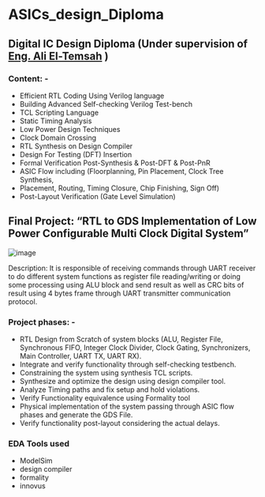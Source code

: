 # ASICs_design_Diploma
## Digital IC Design Diploma (Under supervision of [Eng. Ali El-Temsah](https://www.linkedin.com/in/ali-m-eltemsah-25a81b12a?lipi=urn%3Ali%3Apage%3Ad_flagship3_profile_view_base_contact_details%3By9gTwZ%2BrT5a28T21IwX9ww%3D%3D) )
###	Content: -
-	Efficient RTL Coding Using Verilog language
-	Building Advanced Self-checking Verilog Test-bench
-	TCL Scripting Language
-	Static Timing Analysis
-	Low Power Design Techniques
-	Clock Domain Crossing
-	RTL Synthesis on Design Compiler
-	Design For Testing (DFT) Insertion
-	Formal Verification Post-Synthesis & Post-DFT & Post-PnR
-	ASIC Flow including (Floorplanning, Pin Placement, Clock Tree Synthesis,      
- Placement, Routing, Timing Closure, Chip Finishing, Sign Off)
- Post-Layout Verification (Gate Level Simulation)
##	Final Project: “RTL to GDS Implementation of Low Power Configurable Multi Clock Digital System” 
![image](https://user-images.githubusercontent.com/90535558/226434844-946a2d03-57db-4bde-b90f-e589d1f495f6.png)

Description: It is responsible of receiving commands through UART receiver to do different system functions as register file reading/writing or doing some processing using ALU block and send result as well as CRC bits of result using 4 bytes frame through UART transmitter communication protocol.                 
### Project phases: -
-	RTL Design from Scratch of system blocks (ALU, Register File, Synchronous FIFO, Integer Clock Divider, Clock Gating, Synchronizers, Main Controller, UART TX, UART RX).
- Integrate and verify functionality through self-checking testbench. 
- Constraining the system using synthesis TCL scripts.
- 	Synthesize and optimize the design using design compiler tool.
- Analyze Timing paths and fix setup and hold violations.
- 	Verify Functionality equivalence using Formality tool
- Physical implementation of the system passing through ASIC flow phases and generate the GDS File.
- Verify functionality post-layout considering the actual delays. 

### EDA Tools used
- ModelSim
- design compiler 
- formality 
- innovus 
  
